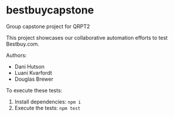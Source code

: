 # bestbuycapstone
Group capstone project for QRPT2

This project showcases our collaborative automation efforts to test
Bestbuy.com.

Authors:

- Dani Hutson
- Luani Kvarfordt
- Douglas Brewer

To execute these tests:

1. Install dependencies: `npm i`
1. Execute the tests: `npm test`
